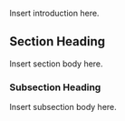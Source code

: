 Insert introduction here.

## Section Heading
Insert section body here.

### Subsection Heading
Insert subsection body here.

